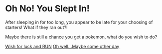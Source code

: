 # Oh No! You Slept In!

After sleeping in for too long, you appear to be late for your choosing of starters! What if they ran out?!

Maybe there is still a chance you get a pokemon, what do you wish to do?

[Wish for luck and RUN](pikachu.md)
[Oh well...Maybe some other day](alarm.md)